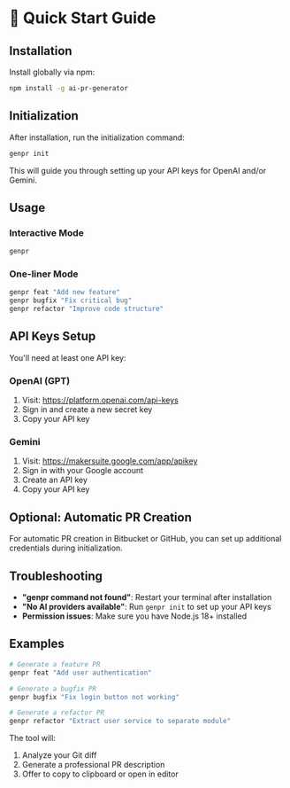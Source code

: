 # 🚀 Quick Start Guide

## Installation

Install globally via npm:

```bash
npm install -g ai-pr-generator
```

## Initialization

After installation, run the initialization command:

```bash
genpr init
```

This will guide you through setting up your API keys for OpenAI and/or Gemini.

## Usage

### Interactive Mode

```bash
genpr
```

### One-liner Mode

```bash
genpr feat "Add new feature"
genpr bugfix "Fix critical bug"
genpr refactor "Improve code structure"
```

## API Keys Setup

You'll need at least one API key:

### OpenAI (GPT)

1. Visit: https://platform.openai.com/api-keys
2. Sign in and create a new secret key
3. Copy your API key

### Gemini

1. Visit: https://makersuite.google.com/app/apikey
2. Sign in with your Google account
3. Create an API key
4. Copy your API key

## Optional: Automatic PR Creation

For automatic PR creation in Bitbucket or GitHub, you can set up additional credentials during initialization.

## Troubleshooting

- **"genpr command not found"**: Restart your terminal after installation
- **"No AI providers available"**: Run `genpr init` to set up your API keys
- **Permission issues**: Make sure you have Node.js 18+ installed

## Examples

```bash
# Generate a feature PR
genpr feat "Add user authentication"

# Generate a bugfix PR
genpr bugfix "Fix login button not working"

# Generate a refactor PR
genpr refactor "Extract user service to separate module"
```

The tool will:

1. Analyze your Git diff
2. Generate a professional PR description
3. Offer to copy to clipboard or open in editor
